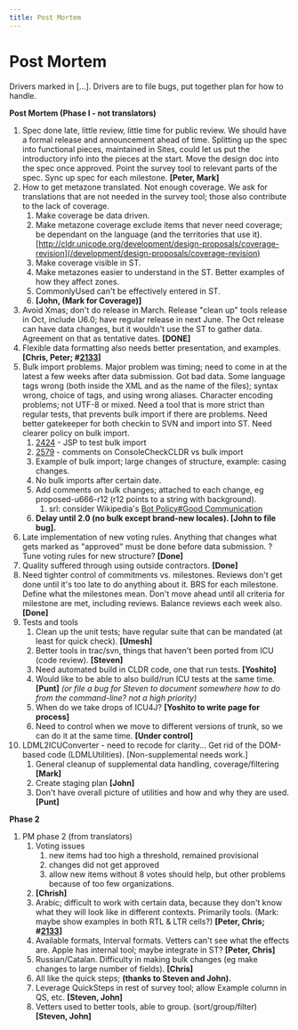 ```yaml
---
title: Post Mortem
---
```


# Post Mortem

Drivers marked in [...]. Drivers are to file bugs, put together plan for how to handle.

**Post Mortem (Phase I - not translators)**

1. Spec done late, little review, little time for public review. We should have a formal release and announcement ahead of time. Splitting up the spec into functional pieces, maintained in Sites, could let us put the introductory info into the pieces at the start. Move the design doc into the spec once approved. Point the survey tool to relevant parts of the spec. Sync up spec for each milestone. **[Peter, Mark]**
2. How to get metazone translated. Not enough coverage. We ask for translations that are not needed in the survey tool; those also contribute to the lack of coverage.
	1. Make coverage be data driven.
	2. Make metazone coverage exclude items that never need coverage; be dependant on the language (and the territories that use it). [http://cldr.unicode.org/development/design-proposals/coverage-revision](/development/design-proposals/coverage-revision)
	3. Make coverage visible in ST.
	4. Make metazones easier to understand in the ST. Better examples of how they affect zones.
	5. CommonlyUsed can't be effectively entered in ST.
	6. **[John, (Mark for Coverage)]**
3. Avoid Xmas; don't do release in March. Release "clean up" tools release in Oct, include U6.0; have regular release in next June. The Oct release can have data changes, but it wouldn't use the ST to gather data. Agreement on that as tentative dates. **[DONE]**
4. Flexible data formatting also needs better presentation, and examples. **[Chris, Peter; #**[**2133**](http://unicode.org/cldr/trac/ticket/2133)**]**
5. Bulk import problems. Major problem was timing; need to come in at the latest a few weeks after data submission. Got bad data. Some language tags wrong (both inside the XML and as the name of the files); syntax wrong, choice of tags, and using wrong aliases. Character encoding problems; not UTF-8 or mixed. Need a tool that is more strict than regular tests, that prevents bulk import if there are problems. Need better gatekeeper for both checkin to SVN and import into ST. Need clearer policy on bulk import.
	1. [2424](http://unicode.org/cldr/trac/ticket/2424) - JSP to test bulk import
	2. [2579](http://unicode.org/cldr/trac/ticket/2579#comment:1) - comments on ConsoleCheckCLDR vs bulk import
	3. Example of bulk import; large changes of structure, example: casing changes.
	4. No bulk imports after certain date.
	5. Add comments on bulk changes; attached to each change, eg proposed-u666-r12 (r12 points to a string with background).
		1. srl: consider Wikipedia's [Bot Policy#Good Communication](http://en.wikipedia.org/wiki/Wikipedia:Bot_policy#Good_communication)
	6. **Delay until 2.0 (no bulk except brand-new locales). [John to file bug].**
6. Late implementation of new voting rules. Anything that changes what gets marked as "approved" must be done before data submission. ?Tune voting rules for new structure? **[Done]**
7. Quality suffered through using outside contractors. **[Done]**
8. Need tighter control of commitments vs. milestones. Reviews don't get done until it's too late to do anything about it. BRS for each milestone. Define what the milestones mean. Don't move ahead until all criteria for milestone are met, including reviews. Balance reviews each week also. **[Done]**
9. Tests and tools
	1. Clean up the unit tests; have regular suite that can be mandated (at least for quick check). **[Umesh]**
	2. Better tools in trac/svn, things that haven't been ported from ICU (code review). **[Steven]**
	3. Need automated build in CLDR code, one that run tests. **[Yoshito]**
	4. Would like to be able to also build/run ICU tests at the same time. **[Punt]** *(or file a bug for Steven to document somewhere how to do from the command-line? not a high priority)*
	5. When do we take drops of ICU4J? **[Yoshito to write page for process]**
	6. Need to control when we move to different versions of trunk, so we can do it at the same time. **[Under control]**
10. LDML2ICUConverter - need to recode for clarity... Get rid of the DOM-based code (LDMLUtilities). [Non-supplemental needs work.]
	1. General cleanup of supplemental data handling, coverage/filtering **[Mark]**
	2. Create staging plan **[John]**
	3. Don't have overall picture of utilities and how and why they are used. **[Punt]**

**Phase 2**

1. PM phase 2 (from translators)
	1. Voting issues
		1. new items had too high a threshold, remained provisional
		2. changes did not get approved
		3. allow new items without 8 votes should help, but other problems because of too few organizations.
	2. **[Chrish]**
	3. Arabic; difficult to work with certain data, because they don't know what they will look like in different contexts. Primarily tools. (Mark: maybe show examples in both RTL & LTR cells?) **[Peter, Chris; #**[**2133**](http://unicode.org/cldr/trac/ticket/2133)**]**
	4. Available formats, Interval formats. Vetters can't see what the effects are. Apple has internal tool; maybe integrate in ST? **[Peter, Chris]**
	5. Russian/Catalan. Difficulty in making bulk changes (eg make changes to large number of fields).  **[Chris]**
	6. All like the quick steps; **(thanks to Steven and John).**
	7. Leverage QuickSteps in rest of survey tool; allow Example column in QS, etc. **[Steven, John]**
	8. Vetters used to better tools, able to group. (sort/group/filter) **[Steven, John]**

